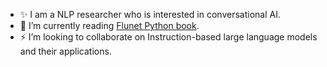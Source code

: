 - :sparkles: I am a NLP researcher who is interested in conversational AI.
- 🌱 I’m currently reading [Flunet Python book](https://www.oreilly.com/library/view/fluent-python-2nd/9781492056348/).
- :zap: I’m looking to collaborate on Instruction-based large language models and their applications.




<!---
Arenaa/Arenaa is a ✨ special ✨ repository because its `README.md` (this file) appears on your GitHub profile.
You can click the Preview link to take a look at your changes.
--->
